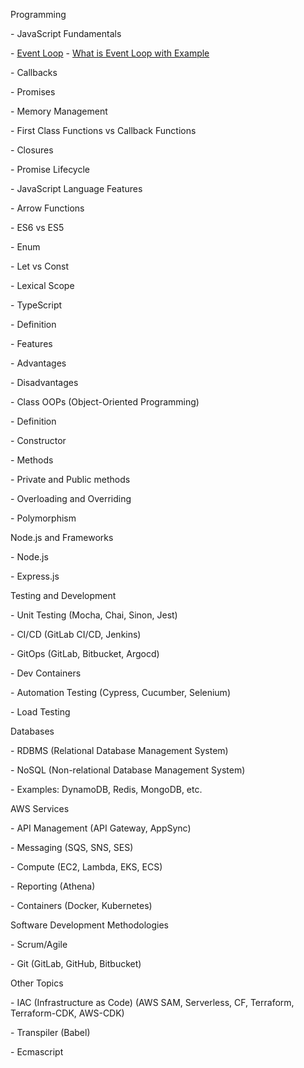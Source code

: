 Programming

\- JavaScript Fundamentals

\- [Event Loop](https://www.youtube.com/watch?v=8zKuNo4ay8E)
    - [What is Event Loop with Example](JS-Event-Loop.md)

\- Callbacks

\- Promises

\- Memory Management

\- First Class Functions vs Callback Functions

\- Closures

\- Promise Lifecycle

\- JavaScript Language Features

\- Arrow Functions

\- ES6 vs ES5

\- Enum

\- Let vs Const

\- Lexical Scope

\- TypeScript

\- Definition

\- Features

\- Advantages

\- Disadvantages

\- Class OOPs (Object-Oriented Programming)

\- Definition

\- Constructor

\- Methods

\- Private and Public methods

\- Overloading and Overriding

\- Polymorphism

Node.js and Frameworks

\- Node.js

\- Express.js

Testing and Development

\- Unit Testing (Mocha, Chai, Sinon, Jest)

\- CI/CD (GitLab CI/CD, Jenkins)

\- GitOps (GitLab, Bitbucket, Argocd)

\- Dev Containers

\- Automation Testing (Cypress, Cucumber, Selenium)

\- Load Testing

Databases

\- RDBMS (Relational Database Management System)

\- NoSQL (Non-relational Database Management System)

\- Examples: DynamoDB, Redis, MongoDB, etc.

AWS Services

\- API Management (API Gateway, AppSync)

\- Messaging (SQS, SNS, SES)

\- Compute (EC2, Lambda, EKS, ECS)

\- Reporting (Athena)

\- Containers (Docker, Kubernetes)

Software Development Methodologies

\- Scrum/Agile

\- Git (GitLab, GitHub, Bitbucket)

Other Topics

\- IAC (Infrastructure as Code) (AWS SAM, Serverless, CF, Terraform, Terraform-CDK, AWS-CDK)

\- Transpiler (Babel)

\- Ecmascript
